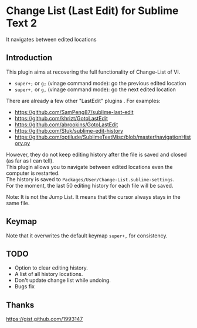 Change List (Last Edit) for Sublime Text 2
====================
It navigates between edited locations

Introduction
------------
This plugin aims at recovering the full functionality of Change-List of VI.
* ``super+;`` or ``g;`` (vinage command mode): go the previous edited location
* ``super+,`` or ``g,`` (vinage command mode): go the next edited location

There are already a few other "LastEdit" plugins . For examples:
* https://github.com/SamPeng87/sublime-last-edit
* https://github.com/khrizt/GotoLastEdit
* https://github.com/abrookins/GotoLastEdit
* https://github.com/Stuk/sublime-edit-history
* https://github.com/optilude/SublimeTextMisc/blob/master/navigationHistory.py

However, they do not keep editing history after the file is saved and closed (as far as I can tell).<BR>
This plugin allows you to navigate between edited locations even the computer is restarted.<BR>
The history is saved to ``Packages/User/Change-List.sublime-settings``.<BR>
For the moment, the last 50 editing history for each file will be saved.<BR>

Note: It is not the Jump List. It means that the cursor always stays in the same file.

Keymap
----------------------
Note that it overwrites the default keymap ``super+,`` for consistency.

TODO
-----------------------
* Option to clear editing history.
* A list of all history locations.
* Don't update change list while undoing.
* Bugs fix

Thanks
-----------------------
https://gist.github.com/1993147 
